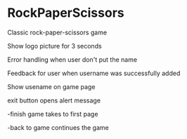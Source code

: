 # RockPaperScissors
Classic rock-paper-scissors game

Show logo picture for 3 seconds

Error handling when user don't put the name

Feedback for user when username was successfully added

Show usename on game page

exit button opens alert message

-finish game takes to first page

-back to game continues the game
